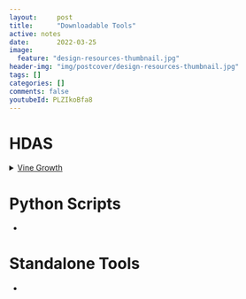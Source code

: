 ```yaml
---
layout:     post
title:      "Downloadable Tools"
active: notes
date:       2022-03-25
image:
  feature: "design-resources-thumbnail.jpg"
header-img: "img/postcover/design-resources-thumbnail.jpg"
tags: []
categories: []
comments: false
youtubeId: PLZIkoBfa8
---
```


# HDAS

<details>
<summary><a href="https://github.com/Latimerias/LatimeriasFiles/raw/main/Houdini/vine_growth/jw_vines.hdalc" download>Vine Growth</a></summary>
  <p>
    A bare bones vine solver with limited branching capabilities. 
    {% include youtubePlayer.html id=page.youtubeId %}

  </p>
</details>

# Python Scripts
- 

# Standalone Tools

- 


